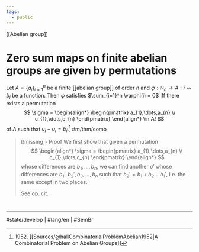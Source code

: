 ```yaml
---
tags:
  - public
---
```

[[Abelian group]]
# Zero sum maps on finite abelian groups are given by permutations

Let $A=\{ a_{i} \}_{i=1}^n$ be a finite [[abelian group]] of order $n$ and $\varphi : \mathbb{N}_{n} \to A : i \mapsto b_{i}$ be a function.
Then $\varphi$ satisfies $\sum_{i=1}^n \varphi(i) = 0$
iff there exists a permutation
$$
\sigma = \begin{align*}
\begin{pmatrix}
a_{1},\dots,a_{n} \\
c_{1},\dots,c_{n}
\end{pmatrix}
\end{align*}
\in A!
$$
of $A$ such that $c_{i}-a_{i} = b_{i}$.[^1952] #m/thm/comb 

  [^1952]: 1952\. [[Sources/@hallCombinatorialProblemAbelian1952|A Combinatorial Problem on Abelian Groups]]

> [!missing]- Proof
> We first show that given a permutation
> $$
> \begin{align*}
> \sigma = \begin{pmatrix}
> a_{1},\dots,a_{n} \\ 
> c_{1},\dots,c_{n}
> \end{pmatrix}
> \end{align*}
> $$
> whose differences are $b_{1},\dots,b_{n}$,
> we can find another $\sigma'$ whose differences are $b_{1}', b_2', b_{3},\dots,b_{n}$ such that $b_{2}'=b_{1}+b_{2}-b_{1}'$, i.e. the same except in two places.
> 
> See op. cit.

#
---
#state/develop | #lang/en | #SemBr
